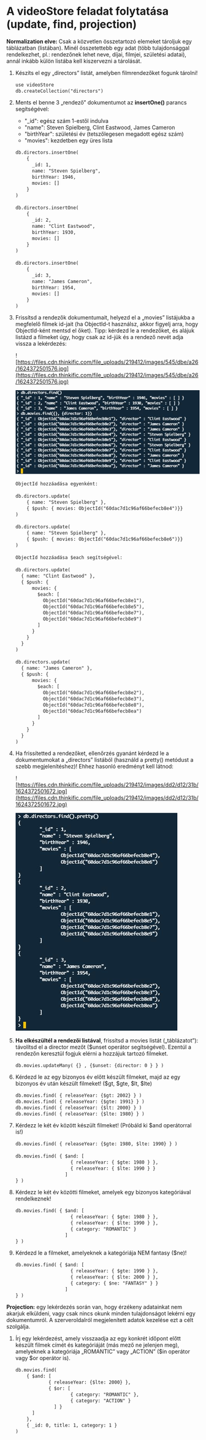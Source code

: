 # **A videoStore feladat folytatása (update, find, projection)**

**Normalization elve:** Csak a közvetlen összetartozó elemeket tároljuk egy táblázatban (listában). Minél összetettebb egy adat (több tulajdonsággal rendelkezhet, pl.: rendezőnek lehet neve, díjai, filmjei, születési adatai), annál inkább külön listába kell kiszervezni a tárolását.

1. Készíts el egy „directors” listát, amelyben filmrendezőket fogunk tárolni!

    ```
    use videoStore
    db.createCollection("directors")
    ```

2. Ments el benne 3 „rendező” dokumentumot az **insertOne()** parancs segítségével:
    - "_id": egész szám 1-estől indulva
    - "name": Steven Spielberg, Clint Eastwood, James Cameron
    - "birthYear": születési év (tetszőlegesen megadott egész szám)
    - "movies": kezdetben egy üres lista

    ```
    db.directors.insertOne(
        {
          _id: 1,
          name: "Steven Spielberg",
          birthYear: 1946,
          movies: []
        }
    )

    db.directors.insertOne(
        {
          _id: 2,
          name: "Clint Eastwood",
          birthYear: 1930,
          movies: []
        }
    )

    db.directors.insertOne(
        {
          _id: 3,
          name: "James Cameron",
          birthYear: 1954,
          movies: []
        }
    )
    ```

3. Frissítsd a rendezők dokumentumait, helyezd el a „movies” listájukba a megfelelő filmek id-jait (ha ObjectId-t használsz, akkor figyelj arra, hogy ObjectId-ként mentsd el őket). Tipp: kérdezd le a rendezőket, és alájuk listázd a filmeket úgy, hogy csak az id-jük és a rendező nevét adja vissza a lekérdezés:

    ![https://files.cdn.thinkific.com/file_uploads/219412/images/545/dbe/a26/1624372501576.jpg](https://files.cdn.thinkific.com/file_uploads/219412/images/545/dbe/a26/1624372501576.jpg)

    ![scr1.jpg](scr1.jpg)
    
    ```
    ObjectId hozzáadása egyenként:

    db.directors.update(
        { name: "Steven Spielberg" },
        { $push: { movies: ObjectId("60dac7d1c96af66befecb8e4")}} 
    )

    db.directors.update(
        { name: "Steven Spielberg" },
        { $push: { movies: ObjectId("60dac7d1c96af66befecb8e6")}} 
    )

    ObjectId hozzáadása $each segítségével:

    db.directors.update(
      { name: "Clint Eastwood" },
      { $push: { 
          movies: { 
            $each: [
              ObjectId("60dac7d1c96af66befecb8e1"),
              ObjectId("60dac7d1c96af66befecb8e5"),
              ObjectId("60dac7d1c96af66befecb8e7"),
              ObjectId("60dac7d1c96af66befecb8e9") 
            ]
          }
        } 
      }
    )

    db.directors.update(
      { name: "James Cameron" },
      { $push: { 
          movies: { 
            $each: [
              ObjectId("60dac7d1c96af66befecb8e2"),
              ObjectId("60dac7d1c96af66befecb8e3"),
              ObjectId("60dac7d1c96af66befecb8e8"),
              ObjectId("60dac7d1c96af66befecb8ea") 
            ]
          }
        } 
      }
    )
    ```

4. Ha frissítetted a rendezőket, ellenőrzés gyanánt kérdezd le a dokumentumokat a „directors” listából (használd a pretty() metódust a szebb megjelenítéshez)! Ehhez hasonló eredményt kell látnod:

    ![https://files.cdn.thinkific.com/file_uploads/219412/images/dd2/d12/31b/1624372501672.jpg](https://files.cdn.thinkific.com/file_uploads/219412/images/dd2/d12/31b/1624372501672.jpg)

    ![scr2.jpg](scr2.jpg)

5. **Ha elkészültél a rendezői listával**, frissítsd a movies listát („táblázatot”): távolítsd el a director mezőt ($unset operátor segítségével). Ezentúl a rendezőn keresztül fogjuk elérni a hozzájuk tartozó filmeket.

    ```
    db.movies.updateMany( {} , {$unset: {director: 0 } } )
    ```

6. Kérdezd le az egy bizonyos év előtt készült filmeket, majd az egy bizonyos év után készült filmeket! ($gt, $gte, $lt, $lte)

    ```
    db.movies.find( { releaseYear: {$gt: 2002} } )
    db.movies.find( { releaseYear: {$gte: 1991} } )
    db.movies.find( { releaseYear: {$lt: 2000} } )
    db.movies.find( { releaseYear: {$lte: 1980} } )
    ```

7. Kérdezz le két év között készült filmeket! (Próbáld ki $and operátorral is!)

    ```
    db.movies.find( { releaseYear: {$gte: 1980, $lte: 1990} } )

    db.movies.find( { $and: [ 
                        { releaseYear: { $gte: 1980 } },
                        { releaseYear: { $lte: 1990 } }
                      ]
    } )

    ```

8. Kérdezz le két év közötti filmeket, amelyek egy bizonyos kategóriával rendelkeznek!

    ```
    db.movies.find( { $and: [ 
                        { releaseYear: { $gte: 1980 } },
                        { releaseYear: { $lte: 1990 } },
                        { category: "ROMANTIC" }
                      ]
    } )
    ```

9. Kérdezd le a filmeket, amelyeknek a kategóriája NEM fantasy ($ne)!

    ```
    db.movies.find( { $and: [ 
                        { releaseYear: { $gte: 1990 } },
                        { releaseYear: { $lte: 2000 } },
                        { category: { $ne: "FANTASY" } }
                      ]
    } )
    ```

**Projection:** egy lekérdezés során van, hogy érzékeny adatainkat nem akarjuk elküldeni, vagy csak nincs okunk minden tulajdonságot lekérni egy dokumentumról. A szerveroldalról megjelenített adatok kezelése ezt a célt szolgálja.

1. Írj egy lekérdezést, amely visszaadja az egy konkrét időpont előtt készült filmek címét és kategóriáját (más mező ne jelenjen meg), amelyeknek a kategóriája „ROMANTIC” vagy „ACTION” ($in operátor vagy $or operátor is).

    ```
    db.movies.find( 
        { $and: [	
                { releaseYear: {$lte: 2000} },
                { $or: [
                        { category: "ROMANTIC" },
                        { category: "ACTION" }
                  ] }
          ]
        },
        { _id: 0, title: 1, category: 1 }
    )
    ```



